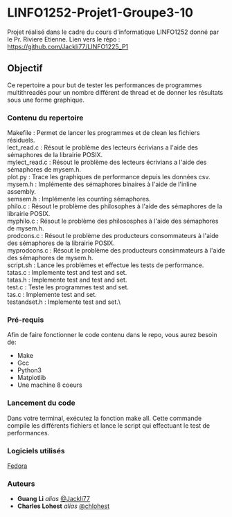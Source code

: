 # LINFO1252-Projet1-Groupe3-10

Projet réalisé dans le cadre du cours d'informatique LINFO1252 donné par le Pr. Riviere Etienne.
Lien vers le répo : https://github.com/Jackli77/LINFO1225_P1

## Objectif

Ce repertoire a pour but de tester les performances de programmes multithreadés pour un nombre différent de thread  et de donner les résultats sous une forme graphique.

### Contenu du repertoire

Makefile : Permet de lancer les programmes et de clean les fichiers résiduels.\
lect_read.c : Résout le problème des lecteurs écrivians a l'aide des sémaphores de la librairie POSIX.\
mylect_read.c : Résout le problème des lecteurs écrivians a l'aide des sémaphores de mysem.h.\
plot.py : Trace les graphiques de performance depuis les données csv.\
mysem.h : Implémente des sémaphores binaires à l'aide de l'inline assembly.\
semsem.h : Implémente les counting sémaphores.\
philo.c : Résout le problème des philosophes à l'aide des sémaphores de la librairie POSIX.\
myphilo.c : Résout le problème des philososphes à l'aide des sémaphores de mysem.h.\
prodcons.c : Résout le problème des producteurs consommateurs à l'aide des sémaphores de la librairie POSIX.\
myprodcons.c : Résout le problème des producteurs consimmateurs à l'aide des sémaphores de mysem.h.\
script.sh : Lance les problèmes et effectue les tests de performance.\
tatas.c : Implemente test and test and set.\
tatas.h : Implemente test and test and set.\
test.c : Teste les programmes test and set.\
tas.c : Implemente test and set.\
testandset.h  : Implemente test and set.\

### Pré-requis

Afin de faire fonctionner le code contenu dans le repo, vous aurez besoin de:

- Make
- Gcc
- Python3
- Matplotlib
- Une machine 8 coeurs
 
### Lancement du code

Dans votre terminal, exécutez la fonction make all. Cette commande compile les différents fichiers et lance le script qui effectuant le test de performances.

### Logiciels utilisés
[Fedora](https://getfedora.org/fr/)


### Auteurs
* **Guang Li** _alias_ [@Jackli77](https://github.com/Jackli77)
* **Charles Lohest** _alias_ [@chlohest](https://github.com/chlohest)
